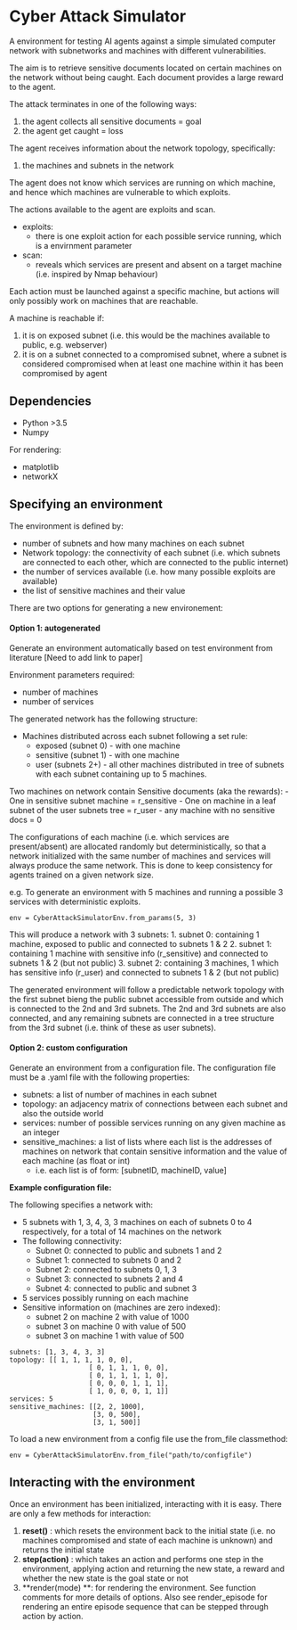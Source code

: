 # Cyber Attack Simulator

A environment for testing AI agents against a simple simulated computer network with subnetworks and machines with different vulnerabilities.

The aim is to retrieve sensitive documents located on certain machines on the network without being caught. Each document provides a large reward to the agent.

The attack terminates in one of the following ways:
1. the agent collects all sensitive documents = goal
2. the agent get caught = loss

The agent receives information about the network topology, specifically:
1. the machines and subnets in the network

The agent does not know which services are running on which machine, and hence which machines are vulnerable to which exploits.

The actions available to the agent are exploits and scan.
- exploits:
    - there is one exploit action for each possible service running, which is a envirnment parameter
- scan:
    - reveals which services are present and absent on a target machine (i.e. inspired by Nmap behaviour)

Each action must be launched against a specific machine, but actions will only possibly work on machines that are reachable.

A machine is reachable if:
1. it is on exposed subnet (i.e. this would be the machines available to public, e.g. webserver)
2. it is on a subnet connected to a compromised subnet, where a subnet is considered compromised when at least one machine within it has been compromised by agent

## Dependencies
- Python >3.5
- Numpy

For rendering:
- matplotlib
- networkX

## Specifying an environment

The environment is defined by:
- number of subnets and how many machines on each subnet
- Network topology: the connectivity of each subnet (i.e. which subnets are connected to each other, which are connected to the public internet)
- the number of services available (i.e. how many possible exploits are available)
- the list of sensitive machines and their value

There are two options for generating a new environement:

#### Option 1: autogenerated
Generate an environment automatically based on test environment from literature [Need to add link to paper]

Environment parameters required:
- number of machines
- number of services

The generated network has the following structure:
- Machines distributed across each subnet following a set rule:
    - exposed (subnet 0) - with one machine
    - sensitive (subnet 1) - with one machine
    - user (subnets 2+) - all other machines distributed in tree of subnets with each subnet containing up to 5 machines.

Two machines on network contain Sensitive documents (aka the rewards):
    - One in sensitive subnet machine = r_sensitive
    - One on machine in a leaf subnet of the user subnets tree = r_user
    - any machine with no sensitive docs = 0

The configurations of each machine (i.e. which services are present/absent) are allocated randomly but deterministically, so that a network initialized with the same number of machines and services will always produce the same network. This is done to keep consistency for agents trained on a given network size.

e.g. To generate an environment with 5 machines and running a possible 3 services with deterministic exploits.

```
env = CyberAttackSimulatorEnv.from_params(5, 3)
```

This will produce a network with 3 subnets:
    1. subnet 0: containing 1 machine, exposed to public and connected to subnets 1 & 2
    2. subnet 1: containing 1 machine with sensitive info (r_sensitive) and connected to subnets 1 & 2 (but not public)
    3. subnet 2: containing 3 machines, 1 which has sensitive info (r_user) and connected to subnets 1 & 2 (but not public)

The generated environment will follow a predictable network topology with the first subnet bieng the public subnet accessible from outside and which is connected to the 2nd and 3rd subnets. The 2nd and 3rd subnets are also connected, and any remaining subnets are connected in a tree structure from the 3rd subnet (i.e. think of these as user subnets).

#### Option 2: custom configuration
Generate an environment from a configuration file. The configuration file must be a .yaml file with the following properties:

- subnets: a list of number of machines in each subnet
- topology: an adjacency matrix of connections between each subnet and also the outside world
- services: number of possible services running on any given machine as an integer
- sensitive_machines: a list of lists where each list is the addresses of machines on network that contain sensitive information and the value of each machine (as float or int)
    - i.e. each list is of form: \[subnetID, machineID, value\]

**Example configuration file:**

The following specifies a network with:
- 5 subnets with 1, 3, 4, 3, 3 machines on each of subnets 0 to 4 respectively, for a total of 14 machines on the network
- The following connectivity:
    - Subnet 0: connected to public and subnets 1 and 2
    - Subnet 1: connected to subnets 0 and 2
    - Subnet 2: connected to subnets 0, 1, 3
    - Subnet 3: connected to subnets 2 and 4
    - Subnet 4: connected to public and subnet 3
- 5 services possibly running on each machine
- Sensitive information on (machines are zero indexed):
    - subnet 2 on machine 2 with value of 1000
    - subnet 3 on machine 0 with value of 500
    - subnet 3 on machine 1 with value of 500

```
subnets: [1, 3, 4, 3, 3]
topology: [[ 1, 1, 1, 1, 0, 0],
                    [ 0, 1, 1, 1, 0, 0],
                    [ 0, 1, 1, 1, 1, 0],
                    [ 0, 0, 0, 1, 1, 1],
                    [ 1, 0, 0, 0, 1, 1]]
services: 5
sensitive_machines: [[2, 2, 1000],
                     [3, 0, 500],
                     [3, 1, 500]]
```

To load a new environment from a config file use the from_file classmethod:
```
env = CyberAttackSimulatorEnv.from_file("path/to/configfile")
```

## Interacting with the environment
Once an environment has been initialized, interacting with it is easy. There are only a few methods for interaction:
1. **reset()** : which resets the environment back to the initial state (i.e. no machines compromised and state of each machine is unknown) and returns the initial state
2. **step(action)** : which takes an action and performs one step in the environment, applying action and returning the new state, a reward and whether the new state is the goal state or not
3. **render(mode) **: for rendering the environment. See function comments for more details of options. Also see render_episode for rendering an entire episode sequence that can be stepped through action by action.
